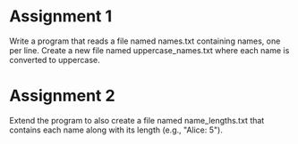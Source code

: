 # Assignment 1

Write a program that reads a file named names.txt containing names, one per line. Create a new file named uppercase_names.txt where each name is converted to uppercase.

# Assignment 2

Extend the program to also create a file named name_lengths.txt that contains each name along with its length (e.g., "Alice: 5").